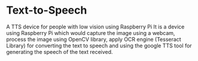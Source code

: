 # Text-to-Speech
A TTS device for people with low vision using Raspberry Pi
It is a device using Raspberry Pi which would capture the image using a webcam, process the image using OpenCV library, apply OCR engine (Tesseract Library) for converting the text to speech and using the google TTS tool for generating the speech of the text received.
